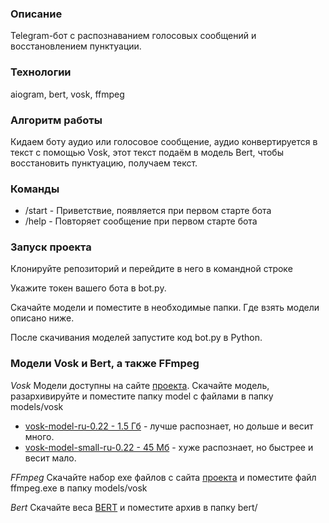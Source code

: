 ### Описание
Telegram-бот с распознаванием голосовых сообщений и восстановлением пунктуации.

### Технологии
aiogram, bert, vosk, ffmpeg

### Алгоритм работы
Кидаем боту аудио или голосовое сообщение, аудио конвертируется в текст с помощью Vosk, этот текст подаём в модель Bert, чтобы восстановить пунктуацию, получаем текст.

### Команды
- /start - Приветствие, появляется при первом старте бота
- /help - Повторяет сообщение при первом старте бота

### Запуск проекта

Клонируйте репозиторий и перейдите в него в командной строке

Укажите токен вашего бота в bot.py.

Скачайте модели и поместите в необходимые папки. Где взять модели описано ниже.

После скачивания моделей запустите код bot.py в Python.

### Модели Vosk и Bert, а также FFmpeg

*Vosk*
Модели доступны на сайте [проекта](https://alphacephei.com/vosk/models "Vosk - оффлайн-распознавание аудио"). Скачайте модель, разархивируйте и поместите папку model с файлами в папку models/vosk
- [vosk-model-ru-0.22       - 1.5 Гб](https://alphacephei.com/vosk/models/vosk-model-ru-0.22.zip "Модель vosk-model-ru-0.22 - 1.5 Гб") - лучше распознает, но дольше и весит много.
- [vosk-model-small-ru-0.22 - 45 Мб](https://alphacephei.com/vosk/models/vosk-model-small-ru-0.22.zip "Модель vosk-model-small-ru-0.22 - 45 Мб") - хуже распознает, но быстрее и весит мало.

*FFmpeg*
Скачайте набор exe файлов с сайта [проекта](https://ffmpeg.org/download.html "FFmpeg - набор open-source библиотек для конвертирования аудио- и видео в различных форматах.") и поместите файл ffmpeg.exe в папку models/vosk

*Bert*
Скачайте веса [BERT](https://drive.google.com/file/d/190dLqhRjqgNJLKBqz0OxQ3TzxSm5Qbfx/view?usp=sharing) и поместите архив в папку bert/
